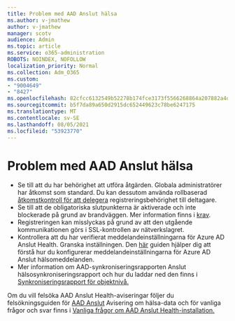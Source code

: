 ```yaml
---
title: Problem med AAD Anslut hälsa
ms.author: v-jmathew
author: v-jmathew
manager: scotv
audience: Admin
ms.topic: article
ms.service: o365-administration
ROBOTS: NOINDEX, NOFOLLOW
localization_priority: Normal
ms.collection: Adm_O365
ms.custom:
- "9004649"
- "8427"
ms.openlocfilehash: 82cfcc6132549b52278b174fce3173f5566268864a207882a4dd639cb8024ee3
ms.sourcegitcommit: b5f7da89a650d2915dc652449623c78be6247175
ms.translationtype: MT
ms.contentlocale: sv-SE
ms.lasthandoff: 08/05/2021
ms.locfileid: "53923770"
---
```

# <a name="problem-with-aad-connect-health"></a>Problem med AAD Anslut hälsa

- Se till att du har behörighet att utföra åtgärden. Globala administratörer har åtkomst som standard. Du kan dessutom använda rollbaserad [åtkomstkontroll för att delegera](https://docs.microsoft.com/azure/active-directory/connect-health/active-directory-aadconnect-health-operations) registreringsbehörighet till deltagare.
- Se till att de obligatoriska slutpunkterna är aktiverade och inte blockerade på grund av brandväggen. Mer information finns i [krav](https://docs.microsoft.com/azure/active-directory/hybrid/how-to-connect-health-agent-install).
- Registreringen kan misslyckas på grund av att den utgående kommunikationen görs i SSL-kontrollen av nätverkslagret.
- Kontrollera att du har verifierat meddelandeinställningarna för Azure AD Anslut Health. Granska inställningen. Den [här](https://docs.microsoft.com/azure/active-directory/hybrid/how-to-connect-health-operations) guiden hjälper dig att förstå hur du konfigurerar meddelandeinställningarna för Azure AD Anslut hälsomeddelanden.
- Mer information om AAD-synkroniseringsrapporten Anslut hälsosynkroniseringsrapport och hur du laddar ned den finns i [Synkroniseringsrapport för objektnivå.](https://docs.microsoft.com/azure/active-directory/hybrid/how-to-connect-health-sync)

Om du vill felsöka AAD Anslut Health-aviseringar följer du felsökningsguiden för [AAD Anslut](https://docs.microsoft.com/azure/active-directory/hybrid/how-to-connect-health-data-freshness) Avisering om hälsa-data och för vanliga frågor och svar finns i [Vanliga frågor om AAD Anslut Health-installation.](https://docs.microsoft.com/azure/active-directory/hybrid/reference-connect-health-faq)
